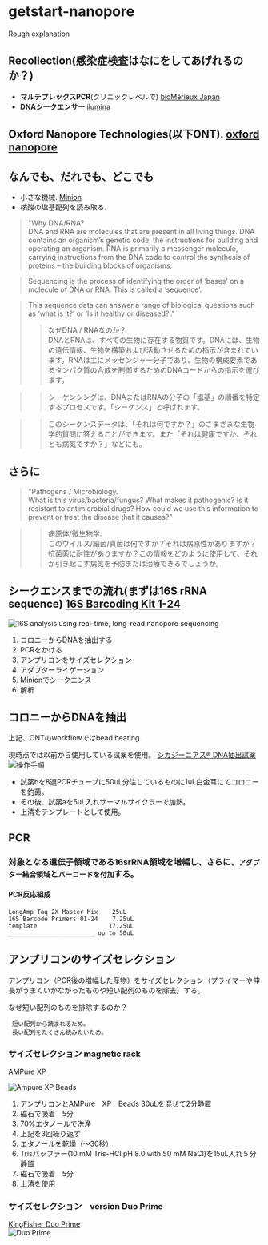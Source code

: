 # getstart-nanopore
Rough explanation  

## Recollection(感染症検査はなにをしてあげれるのか？)  

  * __マルチプレックスPCR__(クリニックレベルで)  [bioMérieux Japan](https://www.biomerieux-jp.net/clinical/c025.php)  
  * __DNAシークエンサー__  [ilumina](https://jp.illumina.com/systems/sequencing-platforms.html)  

## Oxford Nanopore Technologies(以下ONT).   [oxford nanopore](https://nanoporetech.com/)  
## なんでも、だれでも、どこでも  

  * 小さな機械.  [Minion](https://nanoporetech.com/products/minion)  
  * 核酸の塩基配列を読み取る. 
>"Why DNA/RNA?    
DNA and RNA are molecules that are present in all living things. DNA contains an organism’s genetic code, the instructions for building and operating an organism. RNA is primarily a messenger molecule, carrying instructions from the DNA code to control the synthesis of proteins – the building blocks of organisms.

>Sequencing is the process of identifying the order of ‘bases’ on a molecule of DNA or RNA. This is called a ‘sequence’.

>This sequence data can answer a range of biological questions such as ‘what is it?’ or ‘Is it healthy or diseased?’."   
>>なぜDNA / RNAなのか？   
DNAとRNAは、すべての生物に存在する物質です。DNAには、生物の遺伝情報、生物を構築および活動させるための指示が含まれています。RNAは主にメッセンジャー分子であり、生物の構成要素であるタンパク質の合成を制御するためのDNAコードからの指示を運びます。

>>シーケンシングは、DNAまたはRNAの分子の「塩基」の順番を特定するプロセスです。「シーケンス」と呼ばれます。

>>このシーケンスデータは、「それは何ですか？」のさまざまな生物学的質問に答えることができます。また「それは健康ですか、それとも病気ですか？」などにも。

## さらに
>"Pathogens / Microbiology.  
What is this virus/bacteria/fungus? What makes it pathogenic? Is it resistant to antimicrobial drugs? How could we use this information to prevent or treat the disease that it causes?"  

>>病原体/微生物学.  
このウイルス/細菌/真菌は何ですか？それは病原性がありますか？抗菌薬に耐性がありますか？この情報をどのように使用して、それが引き起こす病気を予防または治療できるでしょうか。　　　
## シークエンスまでの流れ(まずは16S rRNA sequence) [16S Barcoding Kit 1-24](https://store.nanoporetech.com/16s-barcoding-kit-1-24.html)  
![16S analysis using real-time, long-read nanopore sequencing](https://nanoporetech.com/sites/default/files/s3/16s-workflow3.svg "workflow")

   1. コロニーからDNAを抽出する  
   2. PCRをかける  
   3. アンプリコンをサイズセレクション  
   4. アダプターライゲーション  
   5. Minionでシークエンス  
   6. 解析  

## コロニーからDNAを抽出  
上記、ONTのworkflowではbead beating.  

現時点では以前から使用している試薬を使用。  [シカジーニアス® DNA抽出試薬](https://products.kanto.co.jp/web/index.cgi?c=t_product_table&pk=151)  
![操作手順](https://products.kanto.co.jp/products/siyaku/images/s_dna_photo1.jpg "dna_extraction_usage")  
  * 試薬bを8連PCRチューブに50uL分注しているものに1uL白金耳にてコロニーを釣菌。  
  * その後、試薬aを5uL入れサーマルサイクラーで加熱。  
  * 上清をテンプレートとして使用。  
## PCR
### 対象となる遺伝子領域である16srRNA領域を増幅し、さらに、`アダプター結合領域`と`バーコードを付加`する。  
#### PCR反応組成
    LongAmp Taq 2X Master Mix    25uL  
    16S Barcode Primers 01-24    7.25uL  
    template                    17.25uL  
    ________________________ up to 50uL  
## アンプリコンのサイズセレクション  
アンプリコン（PCR後の増幅した産物）をサイズセレクション（プライマーや伸長がうまくいかなかったものや短い配列のものを除去）する。  

   なぜ短い配列のものを排除するのか？  
   
     短い配列から読まれるため。  
     長い配列をたくさん読みたいため。  

### サイズセレクション magnetic rack
[AMPure XP](https://www.beckman.jp/reagents/genomic/cleanup-and-size-selection/pcr)  

![Ampure XP Beads](https://media.beckman.com/-/media/genomics/products/purification-and-cleanup/genomics-pcr-purification-agencourt-ampure-xp-2020-01.jpg?h=600&w=600&la=ja&hash=6344A913AC5FDE0F3DBFBB2E98509D944E2FD50A)
  1.  アンプリコンとAMPure　XP　Beads 30uLを混ぜて2分静置  
  2.  磁石で吸着　5分  
  3.  70%エタノールで洗浄  
  4.  上記を3回繰り返す  
  5.  エタノールを乾燥（〜30秒）  
  6.  Trisバッファー(10 mM Tris-HCl pH 8.0 with 50 mM NaCl)を15uL入れ５分静置
  7.  磁石で吸着　5分
  8.  上清を使用
### サイズセレクション　version Duo Prime  
[KingFisher Duo Prime](https://www.thermofisher.com/jp/ja/home/life-science/dna-rna-purification-analysis/automated-purification-extraction/kingfisher-systems/models/kingfisher-duo-prime.html)  
![Duo Prime](https://www.thermofisher.com/content/dam/tfsite/images/storefront/kingfisher/S/resized.jpg)  

